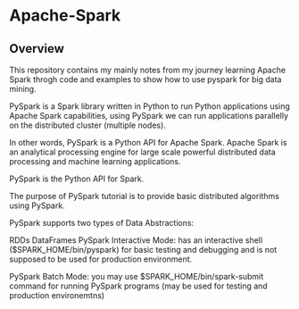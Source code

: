 # Apache-Spark

## Overview

This repository contains my mainly notes from my journey learning Apache Spark throgh code and examples to show how to use pyspark for big data mining.

PySpark is a Spark library written in Python to run Python applications using Apache Spark capabilities, using PySpark we can run applications parallelly on the distributed cluster (multiple nodes).

In other words, PySpark is a Python API for Apache Spark. Apache Spark is an analytical processing engine for large scale powerful distributed data processing and machine learning applications.
 
PySpark is the Python API for Spark.

The purpose of PySpark tutorial is to provide basic distributed algorithms using PySpark.

PySpark supports two types of Data Abstractions:

RDDs
DataFrames
PySpark Interactive Mode: has an interactive shell ($SPARK_HOME/bin/pyspark) for basic testing and debugging and is not supposed to be used for production environment.

PySpark Batch Mode: you may use $SPARK_HOME/bin/spark-submit command for running PySpark programs (may be used for testing and production environemtns)
